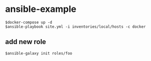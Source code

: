 # ansible-example
```
$docker-compose up -d
$ansible-playbook site.yml -i inventories/local/hosts -c docker
```

## add new role
```
$ansible-galaxy init roles/foo
```